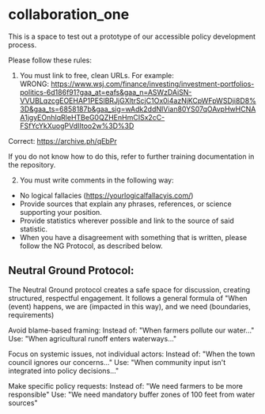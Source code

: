 # collaboration_one

This is a space to test out a prototype of our accessible policy development process. 

Please follow these rules: 

1) You must link to free, clean URLs. For example:  
WRONG: https://www.wsj.com/finance/investing/investment-portfolios-politics-6d186f91?gaa_at=eafs&gaa_n=ASWzDAiSN-VVUBLqzcgEOEHAP1PESlBRJjGXltrScjC1Ox0i4azNjKCpWFpWSDji8D8%3D&gaa_ts=6858187b&gaa_sig=wAdk2ddNIVian80YS07qOAvpHwHCNAA1jgyEOnhIqRleHTBeG0QZHEnHmCISx2cC-FSfYcYkXuogPVdIItoo2w%3D%3D

Correct: https://archive.ph/qEbPr

If you do not know how to do this, refer to further training documentation in the repository.  

2) You must write comments in the following way: 
- No logical fallacies (https://yourlogicalfallacyis.com/)
- Provide sources that explain any phrases, references, or science supporting your position. 
- Provide statistics wherever possible and link to the source of said statistic.
- When you have a disagreement with something that is written, please follow the NG Protocol, as described below. 

## Neutral Ground Protocol:
The Neutral Ground protocol creates a safe space for discussion, creating structured, respectful engagement. It follows a general formula of "When (event) happens, we are (impacted in this way), and we need (boundaries, requirements) 


Avoid blame-based framing: 
Instead of: "When farmers pollute our water..."
Use: "When agricultural runoff enters waterways..."

Focus on systemic issues, not individual actors: 
Instead of: "When the town council ignores our concerns..."
Use: "When community input isn't integrated into policy decisions..."

Make specific policy requests: 
Instead of: "We need farmers to be more responsible"
Use: "We need mandatory buffer zones of 100 feet from water sources"
